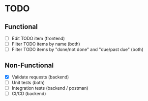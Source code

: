 # TODO

## Functional

- [ ] Edit TODO item (frontend)
- [ ] Filter TODO items by name (both)
- [ ] Filter TODO items by "done/not done" and "due/past due" (both)

## Non-Functional

- [x] Validate requests (backend)
- [ ] Unit tests (both)
- [ ] Integration tests (backend / postman)
- [ ] CI/CD (backend)
